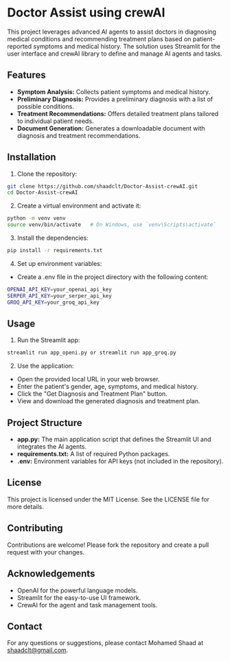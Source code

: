 # Doctor Assist using crewAI
This project leverages advanced AI agents to assist doctors in diagnosing medical conditions and recommending treatment plans based on patient-reported symptoms and medical history. The solution uses Streamlit for the user interface and crewAI library to define and manage AI agents and tasks.

## Features
- **Symptom Analysis:** Collects patient symptoms and medical history.
- **Preliminary Diagnosis:** Provides a preliminary diagnosis with a list of possible conditions.
- **Treatment Recommendations:** Offers detailed treatment plans tailored to individual patient needs.
- **Document Generation:** Generates a downloadable document with diagnosis and treatment recommendations.

## Installation
1. Clone the repository:

```bash
git clone https://github.com/shaadclt/Doctor-Assist-crewAI.git
cd Doctor-Assist-crewAI
```
2. Create a virtual environment and activate it:

```bash
python -m venv venv
source venv/bin/activate   # On Windows, use `venv\Scripts\activate`
```

3. Install the dependencies:

```bash
pip install -r requirements.txt
```

4. Set up environment variables:

- Create a .env file in the project directory with the following content:
```bash
OPENAI_API_KEY=your_openai_api_key
SERPER_API_KEY=your_serper_api_key
GROQ_API_KEY=your_groq_api_key
```

## Usage
1. Run the Streamlit app:

```bash
streamlit run app_openi.py or streamlit run app_groq.py
```

2. Use the application:

- Open the provided local URL in your web browser.
- Enter the patient's gender, age, symptoms, and medical history.
- Click the "Get Diagnosis and Treatment Plan" button.
- View and download the generated diagnosis and treatment plan.

## Project Structure
- **app.py:** The main application script that defines the Streamlit UI and integrates the AI agents.
- **requirements.txt:** A list of required Python packages.
- **.env:** Environment variables for API keys (not included in the repository).

## License
This project is licensed under the MIT License. See the LICENSE file for more details.

## Contributing
Contributions are welcome! Please fork the repository and create a pull request with your changes.

## Acknowledgements
- OpenAI for the powerful language models.
- Streamlit for the easy-to-use UI framework.
- CrewAI for the agent and task management tools.

## Contact
For any questions or suggestions, please contact Mohamed Shaad at shaadclt@gmail.com.

